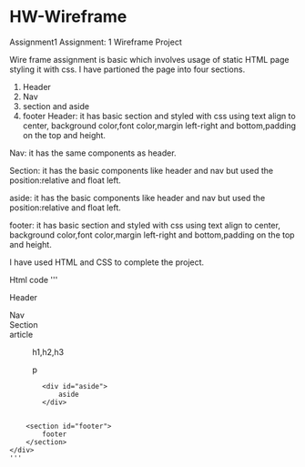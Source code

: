 # HW-Wireframe
Assignment1
Assignment: 1 Wireframe Project

Wire frame assignment is basic which involves usage of static HTML page styling it with css.
I have partioned the page into four sections.
1. Header
2. Nav
3. section and aside
4. footer
Header: it has basic section and styled with css using  text align to center, background color,font color,margin left-right and bottom,padding on the top and height.

Nav: it has the same components as header.

Section: it has the basic components like header and nav but used the position:relative and float left.

aside: it has the basic components like header and nav but used the position:relative and float left.

footer: it has basic section and styled with css using  text align to center, background color,font color,margin left-right and bottom,padding on the top and height.

I have used HTML and CSS to complete the project.

Html code
'''
<div id="page">
        <section id="header">
        <p>Header</p>
        </section>
        <section id="nav">
            Nav
        </section>
        <!-- created two more sections with div:section and div:aside to float:left . -->
            <div class="section">
                Section
                <!-- created a div article inside the div:section with figure:articlesection1 and
                <section2 -->
                <div class="article">
                    article
                        <figure class="article section1">
                            h1,h2,h3
                        </figure>
                        <figure class="article section2">
                            p
                        </figure>
                </div>
            </div>
        
            <div id="aside">
                aside
            </div>
            
    
        <section id="footer">
            footer
        </section>
    </div>
    '''
